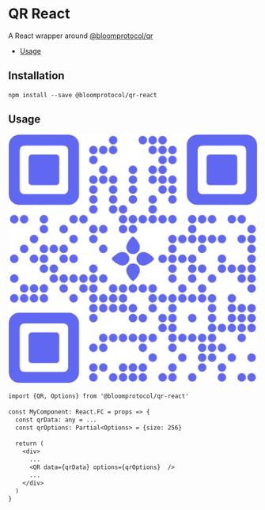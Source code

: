 # QR React

A React wrapper around [@bloomprotocol/qr](https://github.com/hellobloom/qr)

- [Usage](#usage)

## Installation

```
npm install --save @bloomprotocol/qr-react
```

## Usage

![Sample QR](https://github.com/hellobloom/qr-react/raw/master/images/sampleQR.png)

```tsx
import {QR, Options} from '@bloomprotocol/qr-react'

const MyComponent: React.FC = props => {
  const qrData: any = ...
  const qrOptions: Partial<Options> = {size: 256}

  return (
    <div>
      ...
      <QR data={qrData} options={qrOptions}  />
      ...
    </div>
  )
}
```
